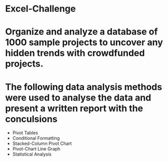 # Excel-Challenge

# Organize and analyze a database of 1000 sample projects to uncover any hidden trends with crowdfunded projects.

# The following data analysis methods were used to analyse the data and present a written report with the conculsions 

- Pivot Tables
- Conditional Formatting
- Stacked-Column Pivot Chart
- Pivot-Chart Line Graph
- Statistical Analysis

